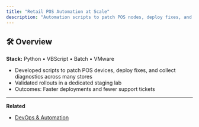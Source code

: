 ```yaml
---
title: "Retail POS Automation at Scale"
description: "Automation scripts to patch POS nodes, deploy fixes, and collect logs across a distributed retail footprint."
---
```


## 🛠️ Overview
**Stack:** Python • VBScript • Batch • VMware

- Developed scripts to patch POS devices, deploy fixes, and collect diagnostics across many stores  
- Validated rollouts in a dedicated staging lab  
- Outcomes: Faster deployments and fewer support tickets

---

**Related**  
- [DevOps & Automation](/devops)
